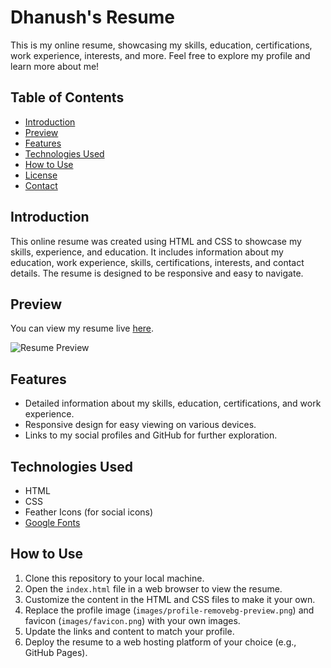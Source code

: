 # Dhanush's Resume

This is my online resume, showcasing my skills, education, certifications, work experience, interests, and more. Feel free to explore my profile and learn more about me!

## Table of Contents

- [Introduction](#introduction)
- [Preview](#preview)
- [Features](#features)
- [Technologies Used](#technologies-used)
- [How to Use](#how-to-use)
- [License](#license)
- [Contact](#contact)

## Introduction

This online resume was created using HTML and CSS to showcase my skills, experience, and education. It includes information about my education, work experience, skills, certifications, interests, and contact details. The resume is designed to be responsive and easy to navigate.

## Preview

You can view my resume live [here](URL_TO_YOUR_RESUME).

![Resume Preview](images/screenshot.png)

## Features

- Detailed information about my skills, education, certifications, and work experience.
- Responsive design for easy viewing on various devices.
- Links to my social profiles and GitHub for further exploration.

## Technologies Used

- HTML
- CSS
- Feather Icons (for social icons)
- [Google Fonts](https://fonts.google.com/)

## How to Use

1. Clone this repository to your local machine.
2. Open the `index.html` file in a web browser to view the resume.
3. Customize the content in the HTML and CSS files to make it your own.
4. Replace the profile image (`images/profile-removebg-preview.png`) and favicon (`images/favicon.png`) with your own images.
5. Update the links and content to match your profile.
6. Deploy the resume to a web hosting platform of your choice (e.g., GitHub Pages).
